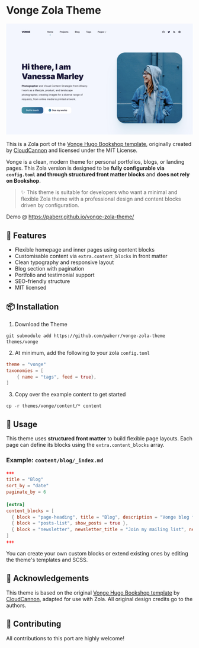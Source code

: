 # Vonge Zola Theme

![](screenshot.png)

This is a Zola port of the [Vonge Hugo Bookshop template](https://github.com/CloudCannon/vonge-hugo-bookshop-template), originally created by [CloudCannon](https://cloudcannon.com/) and licensed under the MIT License.

Vonge is a clean, modern theme for personal portfolios, blogs, or landing pages. This Zola version is designed to be **fully configurable via `config.toml` and through structured front matter blocks** and **does not rely on Bookshop**.

> ✨ This theme is suitable for developers who want a minimal and flexible Zola theme with a professional design and content blocks driven by configuration.

Demo @ https://paberr.github.io/vonge-zola-theme/

## 🚀 Features

- Flexible homepage and inner pages using content blocks
- Customisable content via `extra.content_blocks` in front matter
- Clean typography and responsive layout
- Blog section with pagination
- Portfolio and testimonial support
- SEO-friendly structure
- MIT licensed

## 📦 Installation

1. Download the Theme

```
git submodule add https://github.com/paberr/vonge-zola-theme themes/vonge
```

2. At minimum, add the following to your zola `config.toml`

```toml
theme = "vonge"
taxonomies = [
    { name = "tags", feed = true},
]
```

3. Copy over the example content to get started

```
cp -r themes/vonge/content/* content
```

## 👷 Usage

This theme uses **structured front matter** to build flexible page layouts. Each page can define its blocks using the `extra.content_blocks` array.

### Example: `content/blog/_index.md`

```toml
+++
title = "Blog"
sort_by = "date"
paginate_by = 6

[extra]
content_blocks = [
  { block = "page-heading", title = "Blog", description = "Vonge blog features productivity, tips, inspiration and strategies for massive profits. Find out how to set up a successful blog or how to make yours even better!" },
  { block = "posts-list", show_posts = true },
  { block = "newsletter", newsletter_title = "Join my mailing list", newsletter_description = "Get inspiration, updates and, cool stuff!", newsletter_identifier = "", newsletter_button = "Subscribe" }
]
+++
```

You can create your own custom blocks or extend existing ones by editing the theme's templates and SCSS.

## 🙏 Acknowledgements

This theme is based on the original [Vonge Hugo Bookshop template](https://github.com/CloudCannon/vonge-hugo-bookshop-template) by [CloudCannon](https://cloudcannon.com/), adapted for use with Zola. All original design credits go to the authors.

## 📄 Contributing

All contributions to this port are highly welcome!
